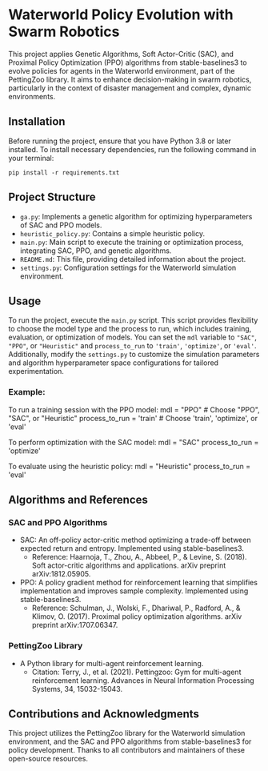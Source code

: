 <!-- # Waterworld Policy Evolution

This project uses Genetic Algorithms and Reinforcement Learning (PPO and SAC) to evolve policies for agents in the Waterworld environment from the PettingZoo library.

## Installation

To install the necessary dependencies, run the following command:

```sh
pip install -r requirements.txt
```

## Usage

To train a model, run the `main.py` script with the `process_to_run` variable set to `'train'`. This will train the model using the specified settings and save it to the `models/train` directory.

To optimize the hyperparameters of the model, set the `process_to_run` variable to `'optimize'`. This will run the genetic algorithm to find the best hyperparameters for the model.

## Files

- `main.py`: The main script to run for training or optimizing the model.
- `ga.py`: Contains the `GeneticHyperparamOptimizer` class which is used for optimizing the hyperparameters of the model.
- `hueristic_policy.py`: Contains a basic heuristic policy for the agents in the Waterworld environment.
- `settings.py`: Contains the settings for the Waterworld environment. -->

# Waterworld Policy Evolution with Swarm Robotics

This project applies Genetic Algorithms, Soft Actor-Critic (SAC), and Proximal Policy Optimization (PPO) algorithms from stable-baselines3 to evolve policies for agents in the Waterworld environment, part of the PettingZoo library. It aims to enhance decision-making in swarm robotics, particularly in the context of disaster management and complex, dynamic environments.

## Installation

Before running the project, ensure that you have Python 3.8 or later installed. To install necessary dependencies, run the following command in your terminal:


```
pip install -r requirements.txt
```

## Project Structure

- `ga.py`: Implements a genetic algorithm for optimizing hyperparameters of SAC and PPO models.
- `heuristic_policy.py`: Contains a simple heuristic policy.
- `main.py`: Main script to execute the training or optimization process, integrating SAC, PPO, and genetic algorithms.
- `README.md`: This file, providing detailed information about the project.
- `settings.py`: Configuration settings for the Waterworld simulation environment.

## Usage

To run the project, execute the `main.py` script. This script provides flexibility to choose the model type and the process to run, which includes training, evaluation, or optimization of models. You can set the `mdl` variable to `"SAC"`, `"PPO"`, or `"Heuristic"` and `process_to_run` to `'train'`, `'optimize'`, or `'eval'`. Additionally, modify the `settings.py` to customize the simulation parameters and algorithm hyperparameter space configurations for tailored experimentation.

### Example:
To run a training session with the PPO model:
mdl = "PPO"  # Choose "PPO", "SAC", or "Heuristic"
process_to_run = 'train'  # Choose 'train', 'optimize', or 'eval'

To perform optimization with the SAC model:
mdl = "SAC"
process_to_run = 'optimize'

To evaluate using the heuristic policy:
mdl = "Heuristic"
process_to_run = 'eval'


## Algorithms and References

### SAC and PPO Algorithms
- SAC: An off-policy actor-critic method optimizing a trade-off between expected return and entropy. Implemented using stable-baselines3.
  - Reference: Haarnoja, T., Zhou, A., Abbeel, P., & Levine, S. (2018). Soft actor-critic algorithms and applications. arXiv preprint arXiv:1812.05905.
- PPO: A policy gradient method for reinforcement learning that simplifies implementation and improves sample complexity. Implemented using stable-baselines3.
  - Reference: Schulman, J., Wolski, F., Dhariwal, P., Radford, A., & Klimov, O. (2017). Proximal policy optimization algorithms. arXiv preprint arXiv:1707.06347.

### PettingZoo Library
- A Python library for multi-agent reinforcement learning.
  - Citation: Terry, J., et al. (2021). Pettingzoo: Gym for multi-agent reinforcement learning. Advances in Neural Information Processing Systems, 34, 15032-15043.


## Contributions and Acknowledgments

This project utilizes the PettingZoo library for the Waterworld simulation environment, and the SAC and PPO algorithms from stable-baselines3 for policy development. Thanks to all contributors and maintainers of these open-source resources.








